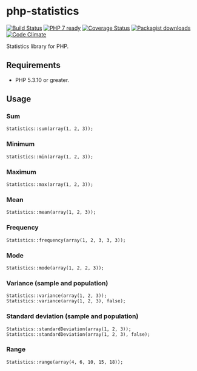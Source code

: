 # php-statistics

[![Build Status](https://travis-ci.org/Oefenweb/php-statistics.svg?branch=master)](https://travis-ci.org/Oefenweb/php-statistics) [![PHP 7 ready](http://php7ready.timesplinter.ch/Oefenweb/php-statistics/badge.svg)](https://travis-ci.org/Oefenweb/php-statistics) [![Coverage Status](https://coveralls.io/repos/Oefenweb/php-statistics/badge.png)](https://coveralls.io/r/Oefenweb/php-statistics) [![Packagist downloads](http://img.shields.io/packagist/dt/Oefenweb/php-statistics.svg)](https://packagist.org/packages/oefenweb/php-statistics) [![Code Climate](https://codeclimate.com/github/Oefenweb/php-statistics/badges/gpa.svg)](https://codeclimate.com/github/Oefenweb/php-statistics)

Statistics library for PHP.

## Requirements

* PHP 5.3.10 or greater.

## Usage

### Sum
```
Statistics::sum(array(1, 2, 3));
```

### Minimum
```
Statistics::min(array(1, 2, 3));
```

### Maximum
```
Statistics::max(array(1, 2, 3));
```

### Mean
```
Statistics::mean(array(1, 2, 3));
```

### Frequency
```
Statistics::frequency(array(1, 2, 3, 3, 3));
```

### Mode
```
Statistics::mode(array(1, 2, 2, 3));
```

### Variance (sample and population)
```
Statistics::variance(array(1, 2, 3));
Statistics::variance(array(1, 2, 3), false);
```

### Standard deviation (sample and population)
```
Statistics::standardDeviation(array(1, 2, 3));
Statistics::standardDeviation(array(1, 2, 3), false);
```

### Range
```
Statistics::range(array(4, 6, 10, 15, 18));
```
